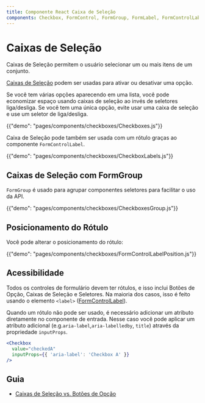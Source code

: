 ```yaml
---
title: Componente React Caixa de Seleção
components: Checkbox, FormControl, FormGroup, FormLabel, FormControlLabel
---
```


# Caixas de Seleção

<p class="description">Caixas de Seleção permitem o usuário selecionar um ou mais itens de um conjunto.</p>

[Caixas de Seleção](https://material.io/design/components/selection-controls.html#checkboxes) podem ser usadas para ativar ou desativar uma opção.

Se você tem várias opções aparecendo em uma lista, você pode economizar espaço usando caixas de seleção ao invés de seletores liga/desliga. Se você tem uma única opção, evite usar uma caixa de seleção e use um seletor de liga/desliga.

{{"demo": "pages/components/checkboxes/Checkboxes.js"}}

Caixa de Seleção pode também ser usada com um rótulo graças ao componente `FormControlLabel`.

{{"demo": "pages/components/checkboxes/CheckboxLabels.js"}}

## Caixas de Seleção com FormGroup

`FormGroup` é usado para agrupar componentes seletores para facilitar o uso da API.

{{"demo": "pages/components/checkboxes/CheckboxesGroup.js"}}

## Posicionamento do Rótulo

Você pode alterar o posicionamento do rótulo:

{{"demo": "pages/components/checkboxes/FormControlLabelPosition.js"}}

## Acessibilidade

Todos os controles de formulário devem ter rótulos, e isso inclui Botões de Opção, Caixas de Seleção e Seletores. Na maioria dos casos, isso é feito usando o elemento `<label>` ([FormControlLabel](/api/form-control-label/)).

Quando um rótulo não pode ser usado, é necessário adicionar um atributo diretamente no componente de entrada. Nesse caso você pode aplicar um atributo adicional (e.g.`aria-label`,`aria-labelledby`, `title`) através da propriedade `inputProps`.

```jsx
<Checkbox
  value="checkedA"
  inputProps={{ 'aria-label': 'Checkbox A' }}
/>
```

## Guia

- [Caixas de Seleção vs. Botões de Opção](https://www.nngroup.com/articles/checkboxes-vs-radio-buttons/)
